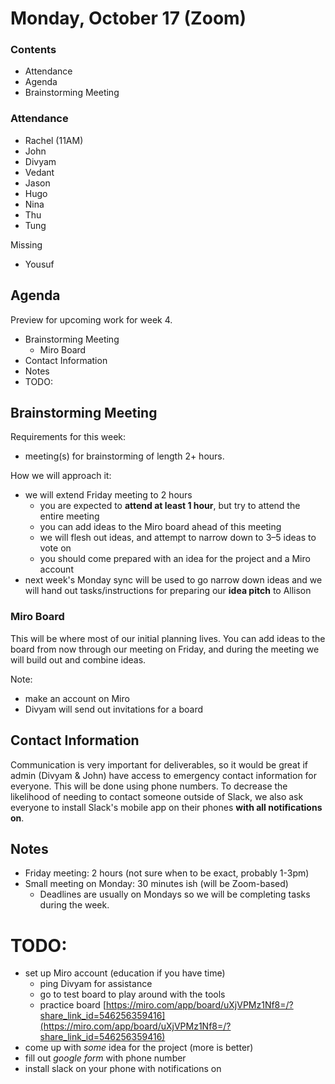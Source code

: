 # Monday, October 17 (Zoom)
### Contents
- Attendance
- Agenda
- Brainstorming Meeting

### Attendance
- Rachel (11AM)
- John
- Divyam
- Vedant
- Jason
- Hugo
- Nina
- Thu
- Tung

Missing
- Yousuf

## Agenda
Preview for upcoming work for week 4.
- Brainstorming Meeting
	- Miro Board
- Contact Information
- Notes
- TODO:

## Brainstorming Meeting
Requirements for this week:
- meeting(s) for brainstorming of length 2+ hours.

How we will approach it:
- we will extend Friday meeting to 2 hours
	- you are expected to **attend at least 1 hour**, but try to attend the entire meeting
	- you can add ideas to the Miro board ahead of this meeting
	- we will flesh out ideas, and attempt to narrow down to 3–5 ideas to vote on
	- you should come prepared with an idea for the project and a Miro account
- next week's Monday sync will be used to go narrow down ideas and we will hand out tasks/instructions for preparing our **idea pitch** to Allison

### Miro Board
This will be where most of our initial planning lives. You can add ideas to the board from now through our meeting on Friday, and during the meeting we will build out and combine ideas.

Note:
- make an account on Miro
- Divyam will send out invitations for a board

## Contact Information
Communication is very important for deliverables, so it would be great if admin (Divyam & John) have access to emergency contact information for everyone. This will be done using phone numbers. To decrease the likelihood of needing to contact someone outside of Slack, we also ask everyone to install Slack's mobile  app on their phones **with all notifications on**.

## Notes
- Friday meeting: 2 hours (not sure when to be exact, probably 1-3pm)
- Small meeting on Monday: 30 minutes ish (will be Zoom-based)
  + Deadlines are usually on Mondays so we will be completing tasks during
    the week.

# TODO:
- set up Miro account (education if you have time)
	- ping Divyam for assistance
	- go to test board to play around with the tools
	- practice board [https://miro.com/app/board/uXjVPMz1Nf8=/?share_link_id=546256359416](https://miro.com/app/board/uXjVPMz1Nf8=/?share_link_id=546256359416)
- come up with *some* idea for the project (more is better)
- fill out *google form* with phone number
- install slack on your phone with notifications on

